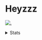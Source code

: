 # Heyzzz  

[![.](https://skillicons.dev/icons?i=js,ts,nextjs,nestjs,mongodb)](https://skillicons.dev)  

<details>
<summary>Stats</summary
<!--START_SECTION:waka-->

```txt
TypeScript   3 hrs 18 mins   ███████████████▒░░░░░░░░░   61.62 %
JavaScript   1 hr 7 mins     █████▒░░░░░░░░░░░░░░░░░░░   20.99 %
Markdown     21 mins         █▓░░░░░░░░░░░░░░░░░░░░░░░   06.70 %
CSS          16 mins         █▒░░░░░░░░░░░░░░░░░░░░░░░   05.17 %
JSON         6 mins          ▒░░░░░░░░░░░░░░░░░░░░░░░░   01.95 %
```

<!--END_SECTION:waka-->
</details>

